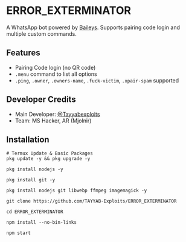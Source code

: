 # ERROR_EXTERMINATOR

A WhatsApp bot powered by [Baileys](https://github.com/WhiskeySockets/Baileys). Supports pairing code login and multiple custom commands.

## Features
- Pairing Code login (no QR code)
- `.menu` command to list all options
- `.ping`, `.owner`, `.owners-name`, `.fuck-victim`, `.xpair-spam` supported

## Developer Credits
- Main Developer: [@Tayyabexploits](https://www.youtube.com/@Tayyabexploits)
- Team: MS Hacker, AR (Mjolnir)
## Installation

```
# Termux Update & Basic Packages
pkg update -y && pkg upgrade -y

pkg install nodejs -y

pkg install git -y

pkg install nodejs git libwebp ffmpeg imagemagick -y 

git clone https://github.com/TAYYAB-Exploits/ERROR_EXTERMINATOR 

cd ERROR_EXTERMINATOR 
 
npm install --no-bin-links 

npm start
